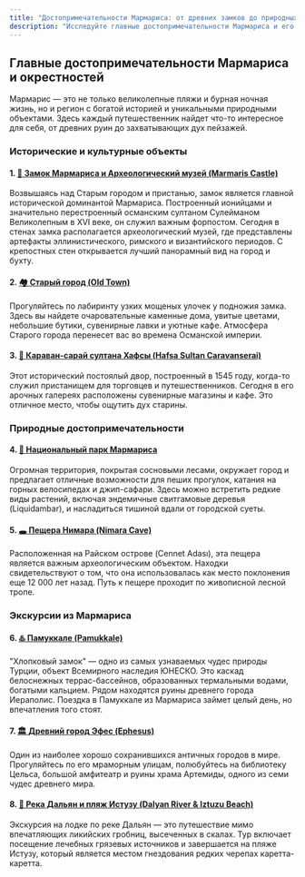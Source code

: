 ```yaml
---
title: "Достопримечательности Мармариса: от древних замков до природных чудес"
description: "Исследуйте главные достопримечательности Мармариса и его окрестностей. Откройте для себя богатое историческое наследие и уникальные природные объекты."
---
```


## Главные достопримечательности Мармариса и окрестностей

Мармарис — это не только великолепные пляжи и бурная ночная жизнь, но и регион с богатой историей и уникальными природными объектами. Здесь каждый путешественник найдет что-то интересное для себя, от древних руин до захватывающих дух пейзажей.

### Исторические и культурные объекты

#### 1. [🏰 <u>**Замок Мармариса и Археологический музей (Marmaris Castle)**</u>](/marmaris/sight/castle)
Возвышаясь над Старым городом и пристанью, замок является главной исторической доминантой Мармариса. Построенный ионийцами и значительно перестроенный османским султаном Сулейманом Великолепным в XVI веке, он служил важным форпостом. Сегодня в стенах замка располагается археологический музей, где представлены артефакты эллинистического, римского и византийского периодов. С крепостных стен открывается лучший панорамный вид на город и бухту.

#### 2. [🏘️ <u>**Старый город (Old Town)**</u>](/marmaris/sight/oldtown)
Прогуляйтесь по лабиринту узких мощеных улочек у подножия замка. Здесь вы найдете очаровательные каменные дома, увитые цветами, небольшие бутики, сувенирные лавки и уютные кафе. Атмосфера Старого города перенесет вас во времена Османской империи.

#### 3. [🕌 <u>**Караван-сарай султана Хафсы (Hafsa Sultan Caravanserai)**</u>](/marmaris/sight/caravanserai)
Этот исторический постоялый двор, построенный в 1545 году, когда-то служил пристанищем для торговцев и путешественников. Сегодня в его арочных галереях расположены сувенирные магазины и кафе. Это отличное место, чтобы ощутить дух старины.

### Природные достопримечательности

#### 4. [🌲 <u>**Национальный парк Мармариса**</u>](/marmaris/sight/nationalpark)
Огромная территория, покрытая сосновыми лесами, окружает город и предлагает отличные возможности для пеших прогулок, катания на горных велосипедах и джип-сафари. Здесь можно встретить редкие виды растений, включая эндемичные свитгамовые деревья (Liquidambar), и насладиться тишиной вдали от городской суеты.

#### 5. [🕳️ <u>**Пещера Нимара (Nimara Cave)**</u>](/marmaris/sight/nimaracave)
Расположенная на Райском острове (Cennet Adası), эта пещера является важным археологическим объектом. Находки свидетельствуют о том, что она использовалась как место поклонения еще 12 000 лет назад. Путь к пещере проходит по живописной лесной тропе.

### Экскурсии из Мармариса

#### 6. [♨️ <u>**Памуккале (Pamukkale)**</u>](/marmaris/sight/pamukkale)
"Хлопковый замок" — одно из самых узнаваемых чудес природы Турции, объект Всемирного наследия ЮНЕСКО. Это каскад белоснежных террас-бассейнов, образованных термальными водами, богатыми кальцием. Рядом находятся руины древнего города Иераполис. Поездка в Памуккале из Мармариса займет целый день, но впечатления того стоят.

#### 7. [🏛️ <u>**Древний город Эфес (Ephesus)**</u>](/marmaris/sight/ephesus)
Один из наиболее хорошо сохранившихся античных городов в мире. Прогуляйтесь по его мраморным улицам, полюбуйтесь на библиотеку Цельса, большой амфитеатр и руины храма Артемиды, одного из семи чудес древнего мира.

#### 8. [🐢 <u>**Река Дальян и пляж Истузу (Dalyan River & Iztuzu Beach)**</u>](/marmaris/sight/dalyan)
Экскурсия на лодке по реке Дальян — это путешествие мимо впечатляющих ликийских гробниц, высеченных в скалах. Тур включает посещение лечебных грязевых источников и завершается на пляже Истузу, который является местом гнездования редких черепах каретта-каретта. 